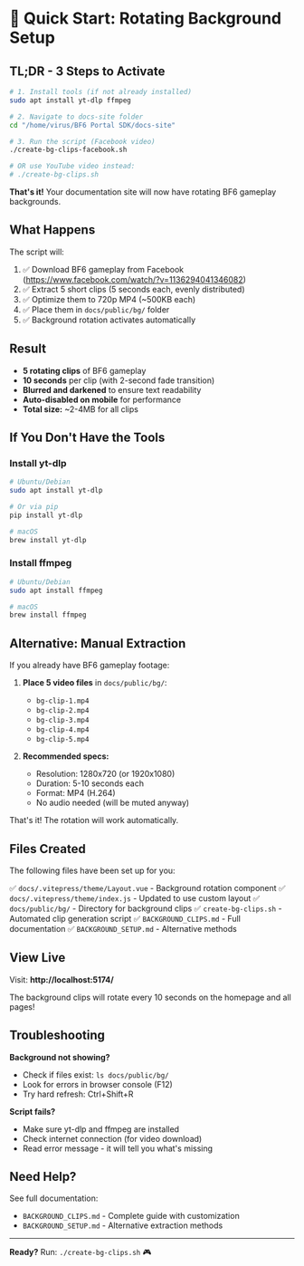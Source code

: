# 🚀 Quick Start: Rotating Background Setup

## TL;DR - 3 Steps to Activate

```bash
# 1. Install tools (if not already installed)
sudo apt install yt-dlp ffmpeg

# 2. Navigate to docs-site folder
cd "/home/virus/BF6 Portal SDK/docs-site"

# 3. Run the script (Facebook video)
./create-bg-clips-facebook.sh

# OR use YouTube video instead:
# ./create-bg-clips.sh
```

**That's it!** Your documentation site will now have rotating BF6 gameplay backgrounds.

## What Happens

The script will:
1. ✅ Download BF6 gameplay from Facebook (https://www.facebook.com/watch/?v=1136294041346082)
2. ✅ Extract 5 short clips (5 seconds each, evenly distributed)
3. ✅ Optimize them to 720p MP4 (~500KB each)
4. ✅ Place them in `docs/public/bg/` folder
5. ✅ Background rotation activates automatically

## Result

- **5 rotating clips** of BF6 gameplay
- **10 seconds** per clip (with 2-second fade transition)
- **Blurred and darkened** to ensure text readability
- **Auto-disabled on mobile** for performance
- **Total size:** ~2-4MB for all clips

## If You Don't Have the Tools

### Install yt-dlp
```bash
# Ubuntu/Debian
sudo apt install yt-dlp

# Or via pip
pip install yt-dlp

# macOS
brew install yt-dlp
```

### Install ffmpeg
```bash
# Ubuntu/Debian
sudo apt install ffmpeg

# macOS
brew install ffmpeg
```

## Alternative: Manual Extraction

If you already have BF6 gameplay footage:

1. **Place 5 video files** in `docs/public/bg/`:
   - `bg-clip-1.mp4`
   - `bg-clip-2.mp4`
   - `bg-clip-3.mp4`
   - `bg-clip-4.mp4`
   - `bg-clip-5.mp4`

2. **Recommended specs:**
   - Resolution: 1280x720 (or 1920x1080)
   - Duration: 5-10 seconds each
   - Format: MP4 (H.264)
   - No audio needed (will be muted anyway)

That's it! The rotation will work automatically.

## Files Created

The following files have been set up for you:

✅ `docs/.vitepress/theme/Layout.vue` - Background rotation component
✅ `docs/.vitepress/theme/index.js` - Updated to use custom layout
✅ `docs/public/bg/` - Directory for background clips
✅ `create-bg-clips.sh` - Automated clip generation script
✅ `BACKGROUND_CLIPS.md` - Full documentation
✅ `BACKGROUND_SETUP.md` - Alternative methods

## View Live

Visit: **http://localhost:5174/**

The background clips will rotate every 10 seconds on the homepage and all pages!

## Troubleshooting

**Background not showing?**
- Check if files exist: `ls docs/public/bg/`
- Look for errors in browser console (F12)
- Try hard refresh: Ctrl+Shift+R

**Script fails?**
- Make sure yt-dlp and ffmpeg are installed
- Check internet connection (for video download)
- Read error message - it will tell you what's missing

## Need Help?

See full documentation:
- `BACKGROUND_CLIPS.md` - Complete guide with customization
- `BACKGROUND_SETUP.md` - Alternative extraction methods

---

**Ready?** Run: `./create-bg-clips.sh` 🎮
